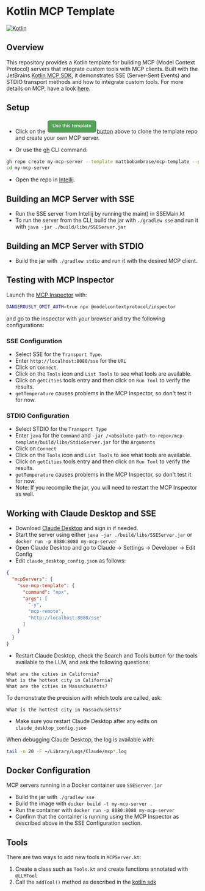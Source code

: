 # Kotlin MCP Template

[![Kotlin](https://img.shields.io/badge/%20language-Kotlin-red.svg)](https://kotlinlang.org/)

## Overview

This repository provides a Kotlin template for building MCP (Model Context Protocol)
servers that integrate custom tools with MCP clients. Built with the JetBrains
[Kotlin MCP SDK](https://github.com/modelcontextprotocol/kotlin-sdk),
it demonstrates SSE (Server-Sent Events) and STDIO transport methods and
how to integrate custom tools. For more details on MCP, have a look
[here](https://www.youtube.com/watch?v=TTtQxUprbDY&list=PLbAT2y1IaF3iZJPWJuIQtpSA924lv_zJP).

## Setup

* Click on
  the [![](https://github.com/mattbobambrose/mcp-template/blob/master/docs/template_button.png)button](https://github.com/mattbobambrose/mcp-template/generate)
  above to clone the template repo and create your own MCP server.

* Or use the [gh](https://github.com/cli/cli) CLI command:

```bash
gh repo create my-mcp-server --template mattbobambrose/mcp-template --public --clone
cd my-mcp-server
```

* Open the repo in [Intellij](https://www.jetbrains.com/idea/).

## Building an MCP Server with SSE

* Run the SSE server from Intellij by running the main() in SSEMain.kt
* To run the server from the CLI, build the jar with `./gradlew sse` and run it with
  `java -jar ./build/libs/SSEServer.jar`

## Building an MCP Server with STDIO

* Build the jar with `./gradlew stdio` and run it with the desired MCP client.

## Testing with MCP Inspector

Launch the [MCP Inspector](https://github.com/modelcontextprotocol/inspector) with:

```bash 
DANGEROUSLY_OMIT_AUTH=true npx @modelcontextprotocol/inspector
```

and go to the inspector with your browser and try the following configurations:

### SSE Configuration

* Select SSE for the `Transport Type`.
* Enter `http://localhost:8080/sse` for the `URL`
* Click on `Connect`.
* Click on the `Tools` icon and `List Tools` to see what tools are available.
* Click on `getCities` tools entry and then click on `Run Tool` to verify the results.
* `getTemperature` causes problems in the MCP Inspector, so don't test it for now.

### STDIO Configuration

* Select STDIO for the `Transport Type`
* Enter `java` for the `Command` and `-jar /<absolute-path-to-repo>/mcp-template/build/libs/StdioServer.jar` for the
  `Arguments`
* Click on `Connect`
* Click on the `Tools` icon and `List Tools` to see what tools are available.
* Click on `getCities` tools entry and then click on `Run Tool` to verify the results.
* `getTemperature` causes problems in the MCP Inspector, so don't test it for now.
* Note: If you recompile the jar, you will need to restart the MCP Inspector as well.

## Working with Claude Desktop and SSE

* Download [Claude Desktop](https://claude.ai/download) and sign in if needed.
* Start the server using either `java -jar ./build/libs/SSEServer.jar` or `docker run -p 8080:8080 my-mcp-server`
* Open Claude Desktop and go to Claude -> Settings -> Developer -> Edit Config
* Edit `claude_desktop_config.json` as follows:

```JSON
{
  "mcpServers": {
    "sse-mcp-template": {
      "command": "npx",
      "args": [
        "-y",
        "mcp-remote",
        "http://localhost:8080/sse"
      ]
    }
  }
}
```

* Restart Claude Desktop, check the Search and Tools button for the tools
  available to the LLM, and ask the following questions:

```
What are the cities in California? 
What is the hottest city in California?
What are the cities in Massachusetts?
```

To demonstrate the precision with which tools are called, ask:

```
What is the hottest city in Massachusetts?
```

* Make sure you restart Claude Desktop after any edits on `claude_desktop_config.json`

When debugging Claude Desktop, the log is available with:

```bash
tail -n 20 -F ~/Library/Logs/Claude/mcp*.log
```

## Docker Configuration

MCP servers running in a Docker container use `SSEServer.jar`

* Build the jar with `./gradlew sse`
* Build the image with `docker build -t my-mcp-server .`
* Run the container with `docker run -p 8080:8080 my-mcp-server`
* Confirm that the container is running using the MCP Inspector as described above in the SSE Configuration section.

## Tools

There are two ways to add new tools in `MCPServer.kt`:

1. Create a class such as `Tools.kt` and create functions annotated with `@LLMTool`
2. Call the `addTool()` method as described in
   the [kotlin sdk](https://github.com/modelcontextprotocol/kotlin-sdk/blob/b19d9f174691ae14d0369c7ced6c2e2723ccc0b2/src/commonMain/kotlin/io/modelcontextprotocol/kotlin/sdk/server/Server.kt#L196) 
